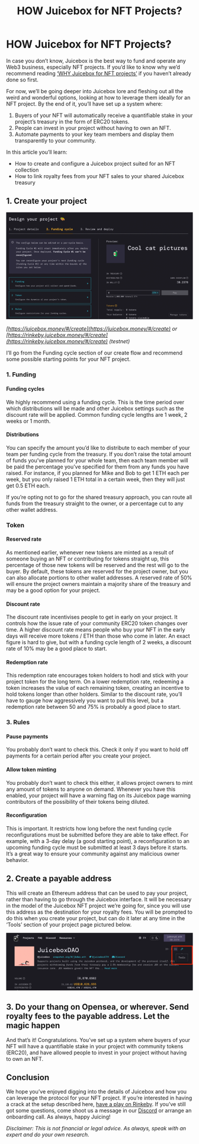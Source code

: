 ﻿---
slug: how-juicebox-for-nfts
title: HOW Juicebox for NFT Projects?
authors: [johnnyd]
tags: [guide, nft]
---

# HOW Juicebox for NFT Projects?

In case you don’t know, Juicebox is the best way to fund and operate any Web3 business, especially NFT projects. If you’d like to know why we’d recommend reading [‘WHY Juicebox for NFT projects’](/blog/why-juicebox-for-nfts) if you haven’t already done so first. 

For now, we’ll be going deeper into Juicebox lore and fleshing out all the weird and wonderful options, looking at how to leverage them ideally for an NFT project. By the end of it, you’ll have set up a system where: 
1. Buyers of your NFT will automatically receive a quantifiable stake in your project’s treasury in the form of ERC20 tokens.
2. People can invest in your project without having to own an NFT. 
3. Automate payments to your key team members and display them transparently to your community. 

In this article you’ll learn:
* How to create and configure a Juicebox project suited for an NFT collection
* How to link royalty fees from your NFT sales to your shared Juicebox treasury

## 1. Create your project

![](image1.png)

*[https://juicebox.money/#/create](https://juicebox.money/#/create) or [https://rinkeby.juicebox.money/#/create](https://rinkeby.juicebox.money/#/create) (testnet)*

I’ll go from the Funding cycle section of our create flow and recommend some possible starting points for your NFT project.

### 1. Funding 

#### Funding cycles
We highly recommend using a funding cycle. This is the time period over which distributions will be made and other Juicebox settings such as the discount rate will be applied. Common funding cycle lengths are 1 week, 2 weeks or 1 month.

#### Distributions
You can specify the amount you’d like to distribute to each member of your team per funding cycle from the treasury. If you don’t raise the total amount of funds you’ve planned for your whole team, then each team member will be paid the percentage you’ve specified for them from any funds you have raised. For instance, if you planned for Mike and Bob to get 1 ETH each per week, but you only raised 1 ETH total in a certain week, then they will just get 0.5 ETH each. 

If you’re opting not to go for the shared treasury approach, you can route all funds from the treasury straight to the owner, or a percentage cut to any other wallet address.

### Token
#### Reserved rate
As mentioned earlier, whenever new tokens are minted as a result of someone buying an NFT or contributing for tokens straight up, this percentage of those new tokens will be reserved and the rest will go to the buyer. By default, these tokens are reserved for the project owner, but you can also allocate portions to other wallet addresses. A reserved rate of 50% will ensure the project owners maintain a majority share of the treasury and may be a good option for your project. 

#### Discount rate
The discount rate incentivises people to get in early on your project. It controls how the issue rate of your community ERC20 token changes over time. A higher discount rate means people who buy your NFT in the early days will receive more tokens / ETH than those who come in later. An exact figure is hard to give, but with a funding cycle length of 2 weeks, a discount rate of 10% may be a good place to start.

#### Redemption rate
This redemption rate encourages token holders to hodl and stick with your project token for the long term. On a lower redemption rate, redeeming a token increases the value of each remaining token, creating an incentive to hold tokens longer than other holders. Similar to the discount rate, you’ll have to gauge how aggressively you want to pull this level, but a redemption rate between 50 and 75% is probably a good place to start. 

### 3. Rules
#### Pause payments
You probably don’t want to check this. Check it only if you want to hold off payments for a certain period after you create your project.

#### Allow token minting
You probably don’t want to check this either, it allows project owners to mint any amount of tokens to anyone on demand. Whenever you have this enabled, your project will have a warning flag on its Juicebox page warning contributors of the possibility of their tokens being diluted. 

#### Reconfiguration
This is important. It restricts how long before the next funding cycle reconfigurations must be submitted before they are able to take effect. For example, with a 3-day delay (a good starting point), a reconfiguration to an upcoming funding cycle must be submitted at least 3 days before it starts. It’s a great way to ensure your community against any malicious owner behavior. 

## 2. Create a payable address

This will create an Ethereum address that can be used to pay your project, rather than having to go through the Juicebox interface. It will be necessary in the model of the Juicebox NFT project we’re going for, since you will use this address as the destination for your royalty fees. You will be prompted to do this when you create your project, but can do it later at any time in the ‘Tools’ section of your project page pictured below. 

![](image2.png)

## 3. Do your thang on Opensea, or wherever. Send royalty fees to the payable address. Let the magic happen 

And that’s it! Congratulations. You’ve set up a system where buyers of your NFT will have a quantifiable stake in your project with community tokens (ERC20), and have allowed people to invest in your project without having to own an NFT. 

## Conclusion

We hope you’ve enjoyed digging into the details of Juicebox and how you can leverage the protocol for your NFT project. If you’re interested in having a crack at the setup described here, [have a play on Rinkeby](rinkeby.juicebox.money/#/create). If you’ve still got some questions, come shoot us a message in our [Discord](https://discord.gg/juicebox) or arrange an onboarding call. As always, happy Juicing!

*Disclaimer: This is not financial or legal advice. As always, speak with an expert and do your own research.*
